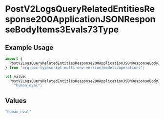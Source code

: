 # PostV2LogsQueryRelatedEntitiesResponse200ApplicationJSONResponseBodyItems3Evals73Type

## Example Usage

```typescript
import {
  PostV2LogsQueryRelatedEntitiesResponse200ApplicationJSONResponseBodyItems3Evals73Type,
} from "orq-poc-typescript-multi-env-version/models/operations";

let value:
  PostV2LogsQueryRelatedEntitiesResponse200ApplicationJSONResponseBodyItems3Evals73Type =
    "human_eval";
```

## Values

```typescript
"human_eval"
```